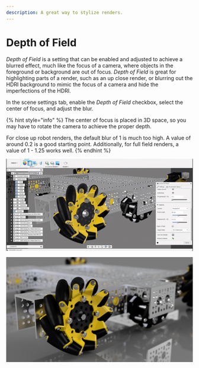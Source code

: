 ```yaml
---
description: A great way to stylize renders.
---
```


# Depth of Field

_Depth of Field_ is a setting that can be enabled and adjusted to achieve a blurred effect, much like the focus of a camera, where objects in the foreground or background are out of focus. _Depth of Field_ is great for highlighting parts of a render, such as an up close render, or blurring out the HDRI background to mimic the focus of a camera and hide the imperfections of the HDRI.

In the scene settings tab, enable the _Depth of Field_ checkbox, select the center of focus, and adjust the blur.

{% hint style="info" %}
The center of focus is placed in 3D space, so you may have to rotate the camera to achieve the proper depth.

For close up robot renders, the default blur of 1 is much too high. A value of around 0.2 is a good starting point. Additionally, for full field renders, a value of 1 - 1.25 works well.
{% endhint %}

![Enabling depth of field](../.gitbook/assets/f8f61498977b060abe2f4232fb9bc435.gif)

![A render with depth of field enabled, highlighting the drive wheel](../.gitbook/assets/blur.png)

